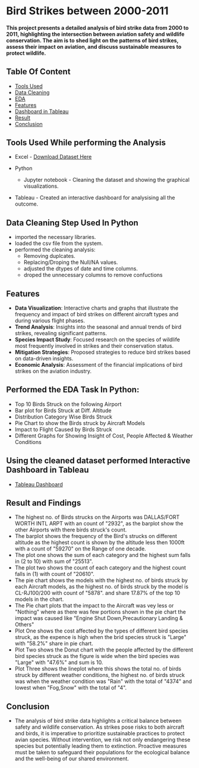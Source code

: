 # Bird Strikes between 2000-2011


#### This project presents a detailed analysis of bird strike data from 2000 to 2011, highlighting the intersection between aviation safety and wildlife conservation. The aim is to shed light on the patterns of bird strikes, assess their impact on aviation, and discuss sustainable measures to protect wildlife.

## Table Of Content 
- [Tools Used](#tools-used-while-performing-the-analysis)
- [Data Cleaning](#data-cleaning-step-used-in-python)
- [EDA](#performed-the-eda-task-in-python)
- [Features](#features)
- [Dashboard in Tableau](#using-the-cleaned-dataset-performed-interactive-dashboard-in-tableau)
- [Result](#result-and-findings)
- [Conclusion](#conclusion)

## Tools Used While performing the Analysis
- Excel - [Download Dataset Here](https://docs.google.com/spreadsheets/d/1PF1PQ4-qg4ySrtyOXiF6SFGX7P0Qfl_r/edit#gid=1443108996)
- Python
  - Jupyter notebook - Cleaning the dataset and showing the graphical visualizations.

- Tableau - Created an interactive dashboard for analysising all the outcome.


## Data Cleaning Step Used In Python 
- imported the necessary libraries.
- loaded the csv file from the system.
- performed the cleaning analysis:
  - Removing duplcates.
  - Replacing/Droping the Null/NA values.
  - adjusted the dtypes of date and time columns.
  - droped the unnecessary columns to remove confuctions
    
## Features
- **Data Visualization**: Interactive charts and graphs that illustrate the frequency and impact of bird strikes on different aircraft types and during various flight phases.
- **Trend Analysis**: Insights into the seasonal and annual trends of bird strikes, revealing significant patterns.
- **Species Impact Study**: Focused research on the species of wildlife most frequently involved in strikes and their conservation status.
- **Mitigation Strategies**: Proposed strategies to reduce bird strikes based on data-driven insights.
- **Economic Analysis**: Assessment of the financial implications of bird strikes on the aviation industry.

## Performed the EDA Task In Python:
- Top 10 Birds Struck on the following Airport 
- Bar plot for Birds Struck at Diff. Altitude
- Distribution Category Wise Birds Struck
- Pie Chart to show the Birds struck by Aircraft Models
- Impact to Flight Caused by Birds Struck
- Different Graphs for Showing Insight of Cost, People Affected & Weather Conditions



## Using the cleaned dataset performed Interactive Dashboard in Tableau
- [Tableau Dashboard](https://public.tableau.com/app/profile/sonu.kachhap)


## Result and Findings
- The highest no. of  Birds strucks on the Airports was  DALLAS/FORT WORTH INTL ARPT with an count of "2932", as the barplot show the other Airports with there birds struck's count.
- The barplot shows the frequency of the Bird's strucks on different altitude as the highest count is shown by the altitude less then 1000ft with a count of "59270" on the Range of one decade.
- The plot one shows the sum of each category and the highest sum falls in (2 to 10) with sum of "25513".
- The plot two shows the count of each category  and the highest  count falls in (1) with count of "20610".
- The pie chart shows the models with the highest no. of birds struck by each Aircraft models, as the highest no. of birds struck by the model is CL-RJ100/200 with count of "5878". and share 17.87% of the top 10 models in the chart.
- The Pie chart plots that the impact to the Aircraft was vey less or "Nothing" where as there was few portions shown in the pie chart  the impact was caused like "Engine Shut Down,Precautionary Landing & Others"
- Plot One shows the cost affected by the types of different bird species struck, as the expence is high when the brid species struck is "Large" with "58.2%" share in pie chart.
- Plot Two shows the Donut chart with the people affected by the different bird species struck as the figure is wide when the bird species was "Large" with "47.6%" and sum is 10.
- Plot Three shows the lineplot where this shows the total no. of birds struck by different weather conditions, the highest no. of birds struck was when the weather condition was "Rain" with the total of "4374" and lowest when "Fog,Snow" with the total of "4".


## Conclusion
- The analysis of bird strike data highlights a critical balance between safety and wildlife conservation. As strikes pose risks to both aircraft and birds, it is imperative to prioritize sustainable practices to protect avian species. Without intervention, we risk not only endangering these species but potentially leading them to extinction. Proactive measures must be taken to safeguard their populations for the ecological balance and the well-being of our shared environment.
  












